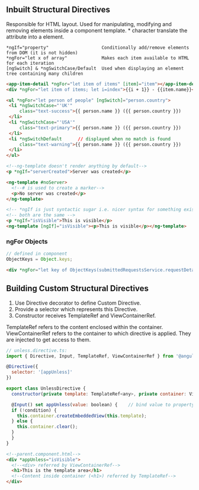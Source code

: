 ## Inbuilt Structural Directives

Responsible for HTML layout. Used for manipulating, modifying and removing elements inside a component template. \* character translate the attribute into a <ng-template> element.

```
*ngIf="property"                    Conditionally add/remove elements from DOM (it is not hidden)
*ngFor="let x of array"             Makes each item available to HTML for each iteration
[ngSwitch] & *ngSwitchCase/Default  Used when displaying an element tree containing many children
```

```html
<app-item-detail *ngFor="let item of items" [item]="item"></app-item-detail>
<div *ngFor="let item of items; let i=index">{{i + 1}} - {{item.name}}</div>

<ul *ngFor="let person of people" [ngSwitch]="person.country">
 <li *ngSwitchCase="'UK'"
     class="text-success">{{ person.name }} ({{ person.country }})
 </li>
 <li *ngSwitchCase="'USA'"
     class="text-primary">{{ person.name }} ({{ person.country }})
 </li>
 <li *ngSwitchDefault      // displayed when no match is found
     class="text-warning">{{ person.name }} ({{ person.country }})
 </li>
</ul>
```

```html
<!--ng-template doesn't render anything by default-->
<p *ngIf="serverCreated">Server was created</p>

<ng-template #noServer>
  <!--# is used to create a marker-->
  <p>No server was created</p>
</ng-template>

<!-- *ngIf is just syntactic sugar i.e. nicer syntax for something existing -->
<!-- both are the same -->
<p *ngIf="isVisible">This is visible</p>
<ng-template [ngIf]="isVisible"><p>This is visible</p></ng-template>
```

### ngFor Objects

```js
// defined in component
ObjectKeys = Object.keys;
```

```html
<div *ngFor="let key of ObjectKeys(submittedRequestsService.requestDetails$ | async)"></div>
```

## Building Custom Structural Directives

1. Use Directive decorator to define Custom Directive.
2. Provide a selector which represents this Directive.
3. Constructor receives TemplateRef and ViewContainerRef.

TemplateRef refers to the content enclosed within the container. ViewContainerRef refers to the container to which directive is applied. They are injected to get access to them.

```js
// unless.directive.ts:
import { Directive, Input, TemplateRef, ViewContainerRef } from '@angular/core';

@Directive({
  selector: '[appUnless]'
})

export class UnlessDirective {
  constructor(private template: TemplateRef<any>, private container: ViewContainerRef) {}

  @Input() set appUnless(value: boolean) {    // bind value to property appUnless using setter method
  if (!condition) {
    this.container.createEmbeddedView(this.template);
  } else {
    this.container.clear();
  }
  }
}
```

```html
<!--parent.component.html-->
<div *appUnless="isVisible">
  <!--<div> referred by ViewContainerRef-->
  <h1>This is the template area</h1>
  <!--Content inside container (<h1>) referred by TemplateRef-->
</div>
```
